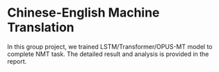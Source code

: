 # Chinese-English Machine Translation
In this group project, we trained LSTM/Transformer/OPUS-MT model to complete NMT task.
The detailed result and analysis is provided in the report.
